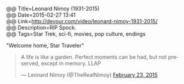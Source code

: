 @@ Title=Leonard Nimoy (1931-2015)  
@@ Date=2015-02-27 13:41  
@@ Link=http://devour.com/video/leonard-nimoy-1931-2015/  
@@ Description=RIP Spock.  
@@ Tags=Star Trek, sci-fi, movies, pop culture, endings  

"Welcome home, Star Traveler"

<blockquote lang="en"><p>A life is like a garden. Perfect moments can be had, but not preserved, except in memory. LLAP</p>&mdash; Leonard Nimoy (@TheRealNimoy) <a href="https://twitter.com/TheRealNimoy/status/569762773204217857">February 23, 2015</a></blockquote>